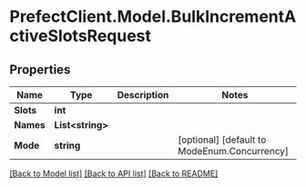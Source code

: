 # PrefectClient.Model.BulkIncrementActiveSlotsRequest

## Properties

Name | Type | Description | Notes
------------ | ------------- | ------------- | -------------
**Slots** | **int** |  | 
**Names** | **List&lt;string&gt;** |  | 
**Mode** | **string** |  | [optional] [default to ModeEnum.Concurrency]

[[Back to Model list]](../README.md#documentation-for-models) [[Back to API list]](../README.md#documentation-for-api-endpoints) [[Back to README]](../README.md)

